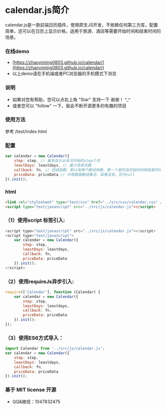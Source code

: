 # calendar.js简介

calendar.js是一款前端日历插件，使用原生JS开发，不依赖任何第三方库，配置简单，还可以在日历上显示价格，适用于旅游、酒店等需要开始时间和结束时间的场景。

### 在线demo
- [https://zhaoyiming0803.github.io/calendar/](https://zhaoyiming0803.github.io/calendar/)
- 以上demo请在手机端或者PC浏览器的手机模式下浏览

### 说明 
- 如果对您有帮助，您可以点右上角 "Star" 支持一下 谢谢！ ^_^
- 或者您可以 "follow" 一下，我会不断开源更多的有趣的项目

### 使用方法

参考 /test/index.html

### 配置
``` javascript
var calendar = new Calendar({
	step: step, // 最多显示从本月开始的step个月
	leastDays: leastdays, // 最少选择天数
	callback: fn, // 回调函数，默认有两个数组参数，第一个是所选开始时间和结束时间，第二个是开始时间和结束时间对应的element索引
	priceData: priceData // 价格数据数组集合，如果没有，则为null
}).init();
```

### html

``` html
<link rel="stylesheet" type="text/css" href="../src/css/calendar.css" />
<script type="text/javascript" src="../src/js/calendar.js"></script>
```

### （1）使用script 标签引入:

``` javascript
<script type="text/javascript" src="../src/js/calendar.js"></script>
<script type="text/javascript">
	var calendar = new Calendar({
		step: step,
		leastDays: leastdays,
		callback: fn,
		priceData: priceData
	}).init();
</script>
```
### （2）使用requireJs异步引入:
``` javascript
require(['Calendar'], function (Calendar) {
	var calendar = new Calendar({
		step: step,
		leastDays: leastdays,
		callback: fn,
		priceData: priceData
	}).init();
});
```
### （3）使用ES6方式导入：
``` javascript
import Calendar from '../src/js/calendar.js';
var calendar = new Calendar({
	step: step,
	leastDays: leastdays,
	callback: fn,
	priceData: priceData
}).init();
```
### 基于 MIT license 开源
- QQ&微信：1047832475

